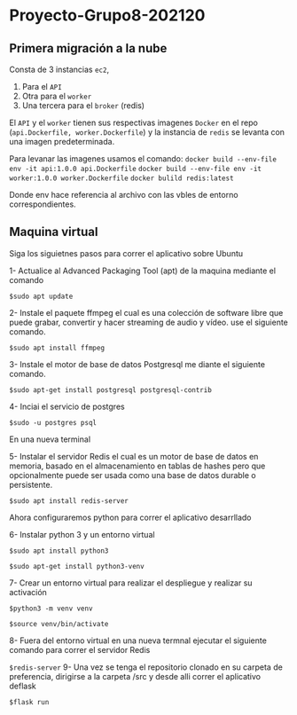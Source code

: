 # Proyecto-Grupo8-202120
## Primera migración a la nube

Consta de 3 instancias `ec2`,

1. Para el `API`
2. Otra para el `worker` 
3. Una tercera para el `broker` (redis)

El  `API` y el `worker` tienen sus respectivas imagenes `Docker` en
el repo (`api.Dockerfile, worker.Dockerfile`) y la instancia de `redis` se levanta
con una imagen predeterminada.

Para levanar las imagenes usamos el comando:
`docker build --env-file env -it api:1.0.0 api.Dockerfile`
`docker build --env-file env -it worker:1.0.0 worker.Dockerfile`
`docker bulild redis:latest`

Donde env hace referencia al archivo con las vbles de entorno
correspondientes.

## Maquina virtual
Siga los siguietnes pasos para correr el aplicativo sobre Ubuntu

1- Actualice al Advanced Packaging Tool (apt) de la maquina mediante el comando

`$sudo apt update`

2- Instale el paquete ffmpeg el cual es una colección de software libre que puede grabar, convertir y hacer streaming de audio y vídeo. use el siguiente comando.

`$sudo apt install ffmpeg`

3- Instale el motor de base de datos Postgresql me diante el siguiente comando.

`$sudo apt-get install postgresql postgresql-contrib`

4- Inciai el servicio de postgres

`$sudo -u postgres psql`

En una nueva terminal

5- Instalar el servidor Redis el cual es un motor de base de datos en memoria, basado en el almacenamiento en tablas de hashes pero que opcionalmente puede ser usada como una base de datos durable o persistente.

`$sudo apt install redis-server`

Ahora configuraremos python para correr el aplicativo desarrllado

6- Instalar python 3 y un entorno virtual

`$sudo apt install python3`

`$sudo apt-get install python3-venv`

7- Crear un entorno virtual para realizar el despliegue y realizar su activación

`$python3 -m venv venv`

`$source venv/bin/activate`

8- Fuera del entorno virtual en una nueva termnal ejecutar el siguiente comando para correr el servidor Redis

`$redis-server`
9- Una vez se tenga el repositorio clonado en su carpeta de preferencia, dirigirse a la carpeta /src y desde alli correr el aplicativo deflask

`$flask run`


